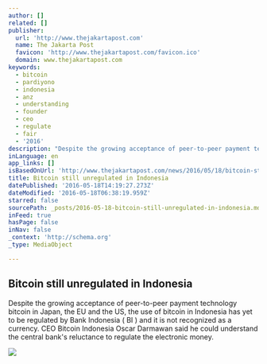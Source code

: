 ```yaml
---
author: []
related: []
publisher:
  url: 'http://www.thejakartapost.com'
  name: The Jakarta Post
  favicon: 'http://www.thejakartapost.com/favicon.ico'
  domain: www.thejakartapost.com
keywords:
  - bitcoin
  - pardiyono
  - indonesia
  - anz
  - understanding
  - founder
  - ceo
  - regulate
  - fair
  - '2016'
description: "Despite the growing acceptance of peer-to-peer payment technology bitcoin in Japan, the EU and the US, the use of bitcoin in Indonesia has yet to be regulated by Bank Indonesia ( BI ) and it is not recognized as a currency. CEO Bitcoin Indonesia Oscar Darmawan said he could understand the central bank's reluctance to regulate the electronic money."
inLanguage: en
app_links: []
isBasedOnUrl: 'http://www.thejakartapost.com/news/2016/05/18/bitcoin-still-unregulated-in-indonesia.html'
title: Bitcoin still unregulated in Indonesia
datePublished: '2016-05-18T14:19:27.273Z'
dateModified: '2016-05-18T06:38:19.959Z'
starred: false
sourcePath: _posts/2016-05-18-bitcoin-still-unregulated-in-indonesia.md
inFeed: true
hasPage: false
inNav: false
_context: 'http://schema.org'
_type: MediaObject

---
```

<article style=""><h1>Bitcoin still unregulated in Indonesia</h1><p>Despite the growing acceptance of peer-to-peer payment technology bitcoin in Japan, the EU and the US, the use of bitcoin in Indonesia has yet to be regulated by Bank Indonesia ( BI ) and it is not recognized as a currency. CEO Bitcoin Indonesia Oscar Darmawan said he could understand the central bank's reluctance to regulate the electronic money.</p><img src="http://img.thejakartapost.com/c/2016/05/18/2016_05_18_4747_1463541643._large.jpg" /></article>